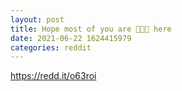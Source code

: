 ```yaml
--- 
layout: post 
title: Hope most of you are 🙌🏻💎 here 
date: 2021-06-22 1624415979 
categories: reddit 
--- 
```

https://redd.it/o63roi